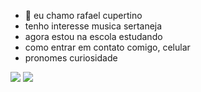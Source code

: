 - 👋 eu chamo rafael cupertino
- tenho interesse musica sertaneja
- agora estou na escola estudando
- como entrar em contato comigo, celular
- pronomes
curiosidade

![](https://media.tenor.com/EKZgAu-vXRsAAAAj/danse-dance.gif)
![](https://tenor.com/pt-BR/view/iamhemuk-telugu-gifs-pawan-kalyan-janasena-pawan-kalyan-dance-gif-715418997412935859)
